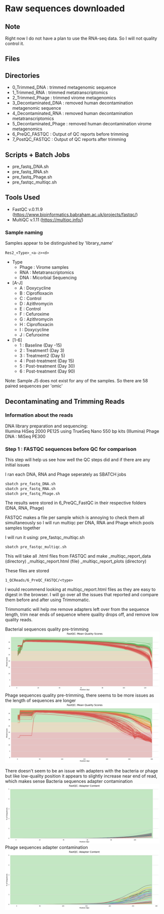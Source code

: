 # Raw sequences downloaded

## Note

Right now I do not have a plan to use the RNA-seq data. So I will not quality control it.

## Files

 

## Directories

 * 0_Trimmed_DNA : trimmed metagenomic sequence
 * 1_Trimmed_RNA : trimmed metatranscriptomics
 * 2_Trimmed_Phage : trimmed virome metagenomics
 * 3_Decontaminated_DNA : removed human decontamination metagenomic sequence
 * 4_Decontaminated_RNA : removed human decontamination metatranscriptomics
 * 5_Decontaminated_Phage : removed human decontamination virome metagenomics
 * 6_PreQC_FASTQC : Output of QC reports before trimming
 * 7_PostQC_FASTQC : Output of QC reports after trimming
 

## Scripts + Batch Jobs

 * pre_fastq_DNA.sh
 * pre_fastq_RNA.sh
 * pre_fastq_Phage.sh
 * pre_fastqc_multiqc.sh 

## Tools Used
 
 * FastQC v.0.11.9 (https://www.bioinformatics.babraham.ac.uk/projects/fastqc/) 
 * MultiQC v.1.11 (https://multiqc.info/)

### Sample naming

Samples appear to be distinguished by 'library_name'

`Res2_<Type>_<a-z><d>`

* Type
  * Phage : Virome samples
  * RNA : Metatranscriptomics
  * DNA : Micorbial Sequencing
* [A-J]
  * A : Doxycycline
  * B : Ciprofloxacin
  * C : Control
  * D : Azithromycin
  * E : Control
  * F : Cefuroxime
  * G : Azithromycin
  * H : Ciprofloxacin
  * I : Doxycycline
  * J : Cefuroxime
* [1-6]
  * 1 : Baseline (Day -15)
  * 2 : Treatment1 (Day 3)
  * 3 : Treatment2 (Day 5)
  * 4 : Post-treatment (Day 15)
  * 5 : Post-treatment (Day 30)
  * 6 : Post-treatment (Day 90)

Note: Sample J5 does not exist for any of the samples. So there are 58 paired sequences per 'omic'

## Decontaminating and Trimming Reads

### Information about the reads
DNA library preparation and sequencing:  
Illumina HiSeq 2000 PE125 using TrueSeq Nano 550 bp kits (Illumina)
Phage DNA : MiSeq PE300  

### Step 1 : FASTQC sequences before QC for comparison
This step will help us see how well the QC steps did and if there are any initial issues

I ran each DNA, RNA and Phage seperately as SBATCH jobs
```shell
sbatch pre_fastq_DNA.sh
sbatch pre_fastq_RNA.sh
sbatch pre_fastq_Phage.sh
```
The results were stored in 6_PreQC_FastQC in their respective folders (DNA, RNA, Phage)

FASTQC makes a file per sample which is annoying to check them all simultaneously
so I will run multiqc per DNA, RNA and Phage which pools samples together

I will run it using:
pre_fastqc_multiqc.sh

```shell
sbatch pre_fastqc_multiqc.sh
```

This will take all .html files from FASTQC and make
<type>_multiqc_report_data (directory)
<type>_multiqc_report.html (file)
<type>_multiqc_report_plots (directory)

These files are stored 
```shell
1_QCReads/6_PreQC_FASTQC/<type>
```
I would recommend looking at multiqc_report.html files as they are easy to digest in the browser.
I will go over all the issues that reported and compare them before and after using Trimmomatic.

Trimmomatic will help me remove adapters left over from the sequence length, trim near ends of sequence where quality drops off, and remove low quality reads.

Bacterial sequences quality pre-trimming  
![bacterial_quality_pre_trim](6_PreQC_FASTQC/DNA/DNA_multiqc_report_plots/png/mqc_fastqc_per_base_sequence_quality_plot_1.jpg "FastQC: Mean Quality Scores of Pre-Trimmed Bacterial Sequences")
Phage sequences quality pre-trimming, there seems to be more issues as the length of sequences are longer
![phage_quality_pre_trim](6_PreQC_FASTQC/Phage/Phage_multiqc_report_plots/png/mqc_fastqc_per_base_sequence_quality_plot_1.jpg "FastQC: Mean Quality Scores of Pre-Trimmed Phage Sequences")

There doesn't seem to be an issue with adapters with the bacteria or phage but like low-quality position it appears to slightly increase near end of read, which makes sense
Bacteria sequences adapter contamination
![bacterial_adaptors_pre_trim](6_PreQC_FASTQC/DNA/DNA_multiqc_report_plots/png/mqc_fastqc_adapter_content_plot_1.jpg "Adaptors of Pre-Trimmed Bacterial Sequences")
Phage sequences adapter contamination
![phage_adaptors_pre_trim](6_PreQC_FASTQC/Phage/Phage_multiqc_report_plots/png/mqc_fastqc_adapter_content_plot_1.jpg "Adaptors of Pre-Trimmed Phage Sequences")

